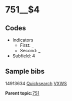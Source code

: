# 751\_\_$4

## Codes

-   Indicators
    -   First: \_
    -   Second: \_
-   Subfield: 4

## Sample bibs

14913634 [Quicksearch](https://search.library.yale.edu/catalog/14913634) [VXWS](http://prodorbis.library.yale.edu:7014/vxws/GetHoldingsService?bibId=14913634)

**Parent topic:**[751](../../tags/751/751.md)

